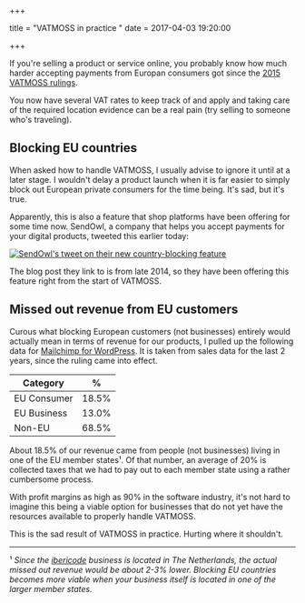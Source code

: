 +++

title = "VATMOSS in practice "
date = 2017-04-03 19:20:00

+++

If you're selling a product or service online, you probably know how much harder accepting payments from Europan consumers got since the [2015 VATMOSS rulings](http://euvataction.org/key-facts/#key_regulations).

You now have several VAT rates to keep track of and apply and taking care of the required location evidence can be a real pain (try selling to someone who's traveling). 

## Blocking EU countries

When asked how to handle VATMOSS, I usually advise to ignore it until at a later stage. I wouldn't delay a product launch when it is far easier to simply block out European private consumers for the time being. It's sad, but it's true.

Apparently, this is also a feature that shop platforms have been offering for some time now. SendOwl, a company that helps you accept payments for your digital products, tweeted this earlier today:

[![SendOwl's tweet on their new country-blocking feature](/media/sendowl-vatmoss-tweet.jpg)](https://www.sendowl.com/blog/fraud-filtering-now-available.html)

The blog post they link to is from late 2014, so they have been offering this feature right from the start of VATMOSS.

## Missed out revenue from EU customers

Curous what blocking European customers (not businesses) entirely would actually mean in terms of revenue for our products, I pulled up the following data for [Mailchimp for WordPress](https://www.mc4wp.com/). It is taken from sales data for the last 2 years, since the ruling came into effect.

<table>
    <thead>
        <tr>
            <th>Category</th>
            <th>%</th>
        </tr>
    </thead>
    <tbody>
        <tr>
            <td>EU Consumer</td><td>18.5%</td>
        </tr>
        <tr>
            <td>EU Business</td><td>13.0%</td>
        </tr>
        <tr>
            <td>Non-EU</td><td>68.5%</td>
        </tr>
    </tbody>
</table>

About 18.5% of our revenue came from people (not businesses) living in one of the EU member states¹. Of that number, an average of 20% is collected taxes that we had to pay out to each member state using a rather cumbersome process. 

With profit margins as high as 90% in the software industry, it's not hard to imagine this being a viable option for businesses that do not yet have the resources available to properly handle VATMOSS. 

This is the sad result of VATMOSS in practice. Hurting where it shouldn't.

<hr />

¹ _Since the [ibericode](https://ibericode.com/) business is located in The Netherlands, the actual missed out revenue would be about 2-3% lower. Blocking EU countries becomes more viable when your business itself is located in one of the larger member states._

